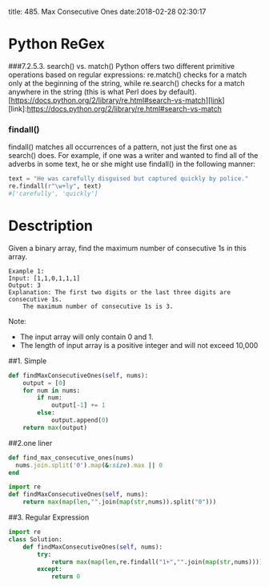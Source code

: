 title: 485. Max Consecutive Ones
date:2018-02-28 02:30:17

# Python ReGex
###7.2.5.3. search() vs. match()
Python offers two different primitive operations based on regular expressions: re.match() checks for a match only at the beginning of the string, while re.search() checks for a match anywhere in the string (this is what Perl does by default).
[https://docs.python.org/2/library/re.html#search-vs-match][link]
[link]:https://docs.python.org/2/library/re.html#search-vs-match
### findall()
findall() matches all occurrences of a pattern, not just the first one as search() does. For example, if one was a writer and wanted to find all of the adverbs in some text, he or she might use findall() in the following manner:
```python
text = "He was carefully disguised but captured quickly by police."
re.findall(r"\w+ly", text)
#['carefully', 'quickly']
```

# Desctription
Given a binary array, find the maximum number of consecutive 1s in this array.
```
Example 1:
Input: [1,1,0,1,1,1]
Output: 3
Explanation: The first two digits or the last three digits are consecutive 1s.
    The maximum number of consecutive 1s is 3.
```
Note:
- The input array will only contain 0 and 1.
- The length of input array is a positive integer and will not exceed 10,000

##1. Simple
```python
def findMaxConsecutiveOnes(self, nums):
    output = [0]
    for num in nums:
        if num:
            output[-1] += 1
        else:
            output.append(0)
    return max(output)
```

##2.one liner
```ruby
def find_max_consecutive_ones(nums)
  nums.join.split('0').map(&:size).max || 0
end
```
```python
import re
def findMaxConsecutiveOnes(self, nums):
    return max(map(len,"".join(map(str,nums)).split("0")))
```

##3. Regular Expression
```python
import re
class Solution:
    def findMaxConsecutiveOnes(self, nums):
        try:
            return max(map(len,re.findall("1+","".join(map(str,nums)))))
        except:
            return 0
```